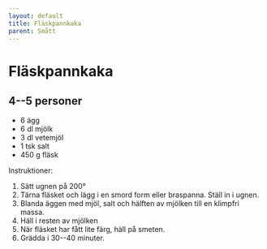 ```yaml
---
layout: default
title: Fläskpannkaka
parent: Smått
---
```

# Fläskpannkaka

## 4--5 personer

-   6 ägg
-   6 dl mjölk
-   3 dl vetemjöl
-   1 tsk salt
-   450 g fläsk

Instruktioner:

1.  Sätt ugnen på 200°
2.  Tärna fläsket och lägg i en smord form eller braspanna. Ställ in i
    ugnen.
3.  Blanda äggen med mjöl, salt och hälften av mjölken till en klimpfri
    massa.
4.  Häll i resten av mjölken
5.  När fläsket har fått lite färg, häll på smeten.
6.  Grädda i 30--40 minuter.
